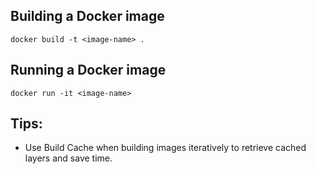 
## Building a Docker image
```
docker build -t <image-name> .
```

## Running a Docker image
```
docker run -it <image-name>
```

## Tips:
- Use Build Cache when building images iteratively to retrieve cached layers and save time.